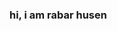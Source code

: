 
<h3> hi, i am rabar husen</h3>
<!---
green-code0/green-code0 is a ✨ special ✨ repository because its `README.md` (this file) appears on your GitHub profile.
You can click the Preview link to take a look at your changes.
--->
